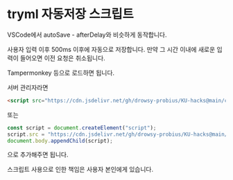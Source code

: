 # tryml 자동저장 스크립트

VSCode에서 autoSave - afterDelay와 비슷하게 동작합니다.

사용자 입력 이후 500ms 이후에 자동으로 저장합니다. 만약 그 시간 이내에 새로운 입력이 들어오면 이전 요청은 취소됩니다.

Tampermonkey 등으로 로드하면 됩니다.

서버 관리자라면 
```html
<script src="https://cdn.jsdelivr.net/gh/drowsy-probius/KU-hacks@main/cose212/raw.js"></script>
```
또는
```javascript
const script = document.createElement("script");
script.src = "https://cdn.jsdelivr.net/gh/drowsy-probius/KU-hacks@main/cose212/raw.js";
document.body.appendChild(script);
```
으로 추가해주면 됩니다.

스크립트 사용으로 인한 책임은 사용자 본인에게 있습니다.

